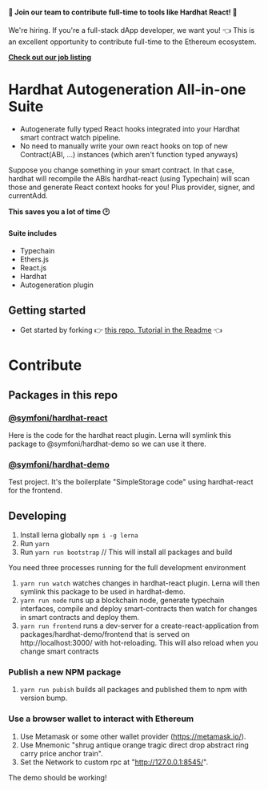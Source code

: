 #### 👷‍ Join our team to contribute full-time to tools like Hardhat React! 👷

We're hiring. If you're a full-stack dApp developer, we want you! 👈 This is an excellent opportunity to contribute full-time to the Ethereum ecosystem.

**[Check out our job listing](https://www.notion.so/symfoni/Symfoni-jobs-0c2bdc029d2a4cf7b91864a5e68ed00f)**

# Hardhat Autogeneration All-in-one Suite

- Autogenerate fully typed React hooks integrated into your Hardhat smart contract watch pipeline.
- No need to manually write your own react hooks on top of new Contract(ABI, ...) instances (which aren't function typed anyways)

Suppose you change something in your smart contract. In that case, hardhat will recompile the ABIs hardhat-react (using Typechain) will scan those and generate React context hooks for you! Plus provider, signer, and currentAdd.

**This saves you a lot of time 🕑**

#### Suite includes

- Typechain
- Ethers.js
- React.js
- Hardhat
- Autogeneration plugin

## Getting started

- Get started by forking 👉 [this repo. Tutorial in the Readme](https://github.com/symfoni/hardhat-react-boilerplate) 👈

# Contribute

## Packages in this repo

### [@symfoni/hardhat-react](https://github.com/symfoni/hardhat-plugins/tree/hardhat/packages/hardhat-react)

Here is the code for the hardhat react plugin. Lerna will symlink this package to @symfoni/hardhat-demo so we can use it there.

### [@symfoni/hardhat-demo](https://github.com/symfoni/hardhat-plugins/tree/hardhat/packages/hardhat-demo)

Test project. It's the boilerplate "SimpleStorage code" using hardhat-react for the frontend.

## Developing

1. Install lerna globally `npm i -g lerna`
2. Run `yarn`
3. Run `yarn run bootstrap` // This will install all packages and build

You need three processes running for the full development environment

1. `yarn run watch` watches changes in hardhat-react plugin. Lerna will then symlink this package to be used in hardhat-demo.
2. `yarn run node` runs up a blockchain node, generate typechain interfaces, compile and deploy smart-contracts then watch for changes in smart contracts and deploy them.
3. `yarn run frontend` runs a dev-server for a create-react-application from packages/hardhat-demo/frontend that is served on http://localhost:3000/ with hot-reloading. This will also reload when you change smart contracts

### Publish a new NPM package

1. `yarn run pubish` builds all packages and published them to npm with version bump.

### Use a browser wallet to interact with Ethereum

1. Use Metamask or some other wallet provider (https://metamask.io/).
2. Use Mnemonic "shrug antique orange tragic direct drop abstract ring carry price anchor train".
3. Set the Network to custom rpc at "http://127.0.0.1:8545/".

The demo should be working!

